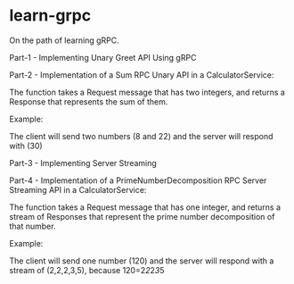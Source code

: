 # learn-grpc
On the path of learning gRPC.

Part-1 - Implementing Unary Greet API Using gRPC

Part-2 - Implementation of  a Sum RPC Unary API in a CalculatorService:

The function takes a Request message that has two integers, and returns a Response that represents the sum of them.

Example:

The client will send two numbers (8 and 22) and the server will respond with (30)

Part-3 - Implementing Server Streaming

Part-4 - Implementation of a  PrimeNumberDecomposition RPC Server Streaming API in a CalculatorService:

The function takes a Request message that has one integer, and returns a stream of Responses that represent the prime number decomposition of that number.

Example:

The client will send one number (120) and the server will respond with a stream of (2,2,2,3,5), because 120=2*2*2*3*5
